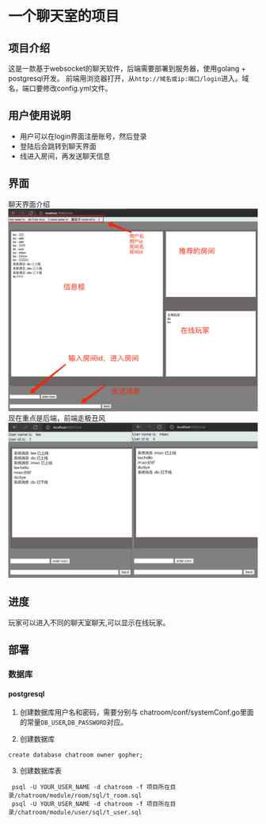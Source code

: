 # 一个聊天室的项目

## 项目介绍
这是一款基于websocket的聊天软件，后端需要部署到服务器，使用golang + postgresql开发。
前端用浏览器打开，从`http://域名或ip:端口/login`进入。域名，端口要修改config.yml文件。


## 用户使用说明

* 用户可以在login界面注册账号，然后登录
* 登陆后会跳转到聊天界面
* 线进入房间，再发送聊天信息

## 界面
聊天界面介绍
![](https://github.com/leeewl/chatroom/blob/master/images/introduce.png)
现在重点是后端，前端走极丑风
![](https://github.com/leeewl/chatroom/blob/master/images/interface_chat.png)


## 进度

玩家可以进入不同的聊天室聊天,可以显示在线玩家。

## 部署

### 数据库

#### postgresql

1. 创建数据库用户名和密码，需要分别与 chatroom/conf/systemConf.go里面的常量`DB_USER`,`DB_PASSWORD`对应。

2. 创建数据库

```
create database chatroom owner gopher;
```

3. 创建数据库表

```
 psql -U YOUR_USER_NAME -d chatroom -f 项目所在目录/chatroom/module/room/sql/t_room.sql
 psql -U YOUR_USER_NAME -d chatroom -f 项目所在目录/chatroom/module/user/sql/t_user.sql

```

